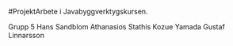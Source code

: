 #ProjektArbete i Javabyggverktygskursen.

Grupp 5
Hans Sandblom
Athanasios Stathis
Kozue Yamada
Gustaf Linnarsson